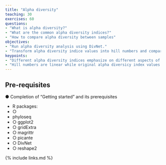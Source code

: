 ```yaml
---
title: "Alpha diversity"
teaching: 30
exercises: 60
questions:
- "What is alpha diversity?"
- "What are the common alpha diversity indices?"
- "How to compare alpha diversity between samples"
objectives:
- "Run alpha diversity analysis using DivNet."
- "Transform alpha diversity indice values into hill numbers and compare them between samples."
keypoints:
- "Different alpha diversity indices emphasize on different aspects of alpha diversity. Make choices based on your questions."
- "Hill numbers are linear while original alpha diversicy index values are not."
---
```


## Pre-requisites

● Completion of “Getting started” and its prerequisites
- R packages:
- ○
- phyloseq
- ○ ggplot2
- ○ gridExtra
- ○ magrittr
- ○ picante
- ○ DivNet
- ○ reshape2

{% include links.md %}

